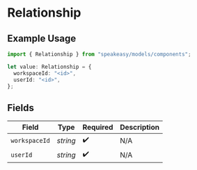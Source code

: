 # Relationship

## Example Usage

```typescript
import { Relationship } from "speakeasy/models/components";

let value: Relationship = {
  workspaceId: "<id>",
  userId: "<id>",
};
```

## Fields

| Field              | Type               | Required           | Description        |
| ------------------ | ------------------ | ------------------ | ------------------ |
| `workspaceId`      | *string*           | :heavy_check_mark: | N/A                |
| `userId`           | *string*           | :heavy_check_mark: | N/A                |